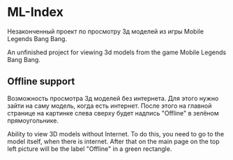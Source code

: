 # ML-Index

Незаконченный проект по просмотру 3д моделей из игры Mobile Legends Bang Bang.

An unfinished project for viewing 3d models from the game Mobile Legends Bang Bang.

## Offline support

Возможность просмотра 3д моделей без интернета.
Для этого нужно зайти на саму модель, когда есть интернет. После этого на главной странице на картинке слева сверху будет надпись "Offline" в зелёном прямоугольнике.

Ability to view 3D models without Internet.
To do this, you need to go to the model itself, when there is internet. After that on the main page on the top left picture will be the label "Offline" in a green rectangle.